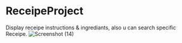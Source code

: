 # ReceipeProject
Display receipe instructions &amp; ingrediants, also u can search specific Receipe.
![Screenshot (14)](https://github.com/user-attachments/assets/8d3cc437-4bf9-452e-9770-63a165fc02c8)
